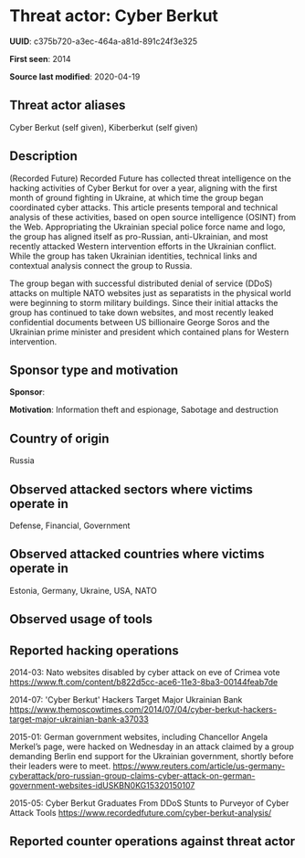 # Threat actor: Cyber Berkut

**UUID**: c375b720-a3ec-464a-a81d-891c24f3e325

**First seen**: 2014

**Source last modified**: 2020-04-19

## Threat actor aliases

Cyber Berkut (self given), Kiberberkut (self given)

## Description

(Recorded Future) Recorded Future has collected threat intelligence on the hacking activities of Cyber Berkut for over a year, aligning with the first month of ground fighting in Ukraine, at which time the group began coordinated cyber attacks. This article presents temporal and technical analysis of these activities, based on open source intelligence (OSINT) from the Web. Appropriating the Ukrainian special police force name and logo, the group has aligned itself as pro-Russian, anti-Ukrainian, and most recently attacked Western intervention efforts in the Ukrainian conflict. While the group has taken Ukrainian identities, technical links and contextual analysis connect the group to Russia.

The group began with successful distributed denial of service (DDoS) attacks on multiple NATO websites just as separatists in the physical world were beginning to storm military buildings. Since their initial attacks the group has continued to take down websites, and most recently leaked confidential documents between US billionaire George Soros and the Ukrainian prime minister and president which contained plans for Western intervention.

## Sponsor type and motivation

**Sponsor**: 

**Motivation**: Information theft and espionage, Sabotage and destruction


## Country of origin

Russia

## Observed attacked sectors where victims operate in

Defense, Financial, Government

## Observed attacked countries where victims operate in

Estonia, Germany, Ukraine, USA, NATO

## Observed usage of tools



## Reported hacking operations

2014-03: Nato websites disabled by cyber attack on eve of Crimea vote
https://www.ft.com/content/b822d5cc-ace6-11e3-8ba3-00144feab7de

2014-07: 'Cyber Berkut' Hackers Target Major Ukrainian Bank
https://www.themoscowtimes.com/2014/07/04/cyber-berkut-hackers-target-major-ukrainian-bank-a37033

2015-01: German government websites, including Chancellor Angela Merkel’s page, were hacked on Wednesday in an attack claimed by a group demanding Berlin end support for the Ukrainian government, shortly before their leaders were to meet.
https://www.reuters.com/article/us-germany-cyberattack/pro-russian-group-claims-cyber-attack-on-german-government-websites-idUSKBN0KG15320150107

2015-05: Cyber Berkut Graduates From DDoS Stunts to Purveyor of Cyber Attack Tools
https://www.recordedfuture.com/cyber-berkut-analysis/

## Reported counter operations against threat actor





